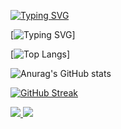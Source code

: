 

[![Typing SVG](https://readme-typing-svg.herokuapp.com?lines=Hi+there%2C+I'm+Sabuhi)](https://git.io/typing-svg)

[![Typing SVG](https://readme-typing-svg.herokuapp.com?color=%2336BCF7&lines=Computer+science+student+,+IT+news+writer+from+Russia+🇷🇺)]

[![Top Langs](https://github-readme-stats.vercel.app/api/top-langs/?username=IsSabuhi)]

![Anurag's GitHub stats](https://github-readme-stats.vercel.app/api?username=IsSabuhi&show_icons=true&theme=radical)

[![GitHub Streak](http://github-readme-streak-stats.herokuapp.com?user=IsSabuhi&theme=navy-gear&date_format=M%20j%5B%2C%20Y%5D)](https://git.io/streak-stats)


<a href =" https://github.com/anuraghazra/github-readme-stats " > 
  <img  align =" center " src =" https://github-readme-stats.vercel.app/api/pin/?username=IsSabuhi&repo=github-readme-stats " />
 </a > 
<a href =" https://github.com/anuraghazra/convoychat " > 
  <img  align =" center " src =" https://github-readme-stats.vercel.app/api/pin/?username=IsSabuhi&repo=convoychat" />
 </a>
